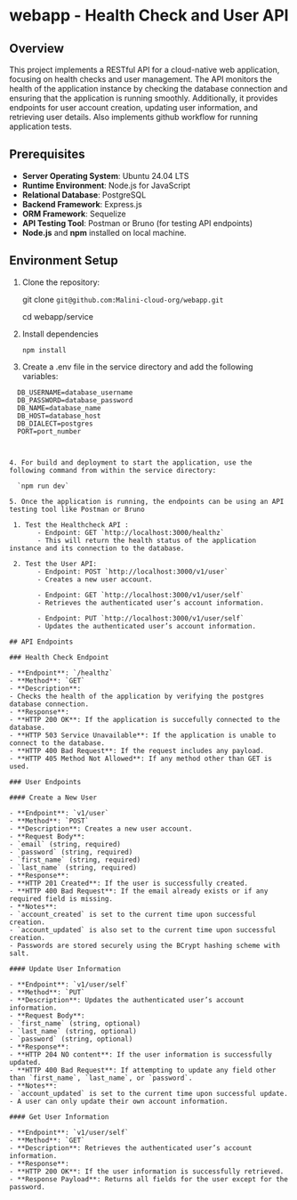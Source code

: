 # webapp - Health Check and User API

## Overview

This project implements a RESTful API for a cloud-native web application, focusing on health checks and user management. The API monitors the health of the application instance by checking the database connection and ensuring that the application is running smoothly. Additionally, it provides endpoints for user account creation, updating user information, and retrieving user details.
Also implements github workflow for running application tests.

## Prerequisites

- **Server Operating System**: Ubuntu 24.04 LTS
- **Runtime Environment**: Node.js for JavaScript
- **Relational Database**: PostgreSQL
- **Backend Framework**: Express.js
- **ORM Framework**: Sequelize
- **API Testing Tool**: Postman or Bruno (for testing API endpoints)
- **Node.js** and **npm** installed on local machine.

## Environment Setup

1. Clone the repository:

   git clone `git@github.com:Malini-cloud-org/webapp.git`

   cd webapp/service

2. Install dependencies

    `npm install`

3. Create a .env file in the service directory and add the following variables:

  ```plaintext
    DB_USERNAME=database_username
    DB_PASSWORD=database_password
    DB_NAME=database_name
    DB_HOST=database_host
    DB_DIALECT=postgres
    PORT=port_number

    

4. For build and deployment to start the application, use the following command from within the service directory:

    `npm run dev`

5. Once the application is running, the endpoints can be using an API testing tool like Postman or Bruno

   1. Test the Healthcheck API : 
         - Endpoint: GET `http://localhost:3000/healthz`
         - This will return the health status of the application instance and its connection to the database.
  
   2. Test the User API:
         - Endpoint: POST `http://localhost:3000/v1/user`
         - Creates a new user account.

         - Endpoint: GET `http://localhost:3000/v1/user/self`
         - Retrieves the authenticated user’s account information.

         - Endpoint: PUT `http://localhost:3000/v1/user/self`
         - Updates the authenticated user’s account information.

## API Endpoints

### Health Check Endpoint

- **Endpoint**: `/healthz`
- **Method**: `GET`
- **Description**:
  - Checks the health of the application by verifying the postgres database connection.
- **Response**:
  - **HTTP 200 OK**: If the application is succefully connected to the database.
  - **HTTP 503 Service Unavailable**: If the application is unable to connect to the database.
  - **HTTP 400 Bad Request**: If the request includes any payload.
  - **HTTP 405 Method Not Allowed**: If any method other than GET is used.

### User Endpoints

#### Create a New User

- **Endpoint**: `v1/user`
- **Method**: `POST`
- **Description**: Creates a new user account.
- **Request Body**:
  - `email` (string, required)
  - `password` (string, required)
  - `first_name` (string, required)
  - `last_name` (string, required)
- **Response**:
  - **HTTP 201 Created**: If the user is successfully created.
  - **HTTP 400 Bad Request**: If the email already exists or if any required field is missing.
- **Notes**:
  - `account_created` is set to the current time upon successful creation.
  - `account_updated` is also set to the current time upon successful creation.
  - Passwords are stored securely using the BCrypt hashing scheme with salt.

#### Update User Information

- **Endpoint**: `v1/user/self`
- **Method**: `PUT`
- **Description**: Updates the authenticated user’s account information.
- **Request Body**:
  - `first_name` (string, optional)
  - `last_name` (string, optional)
  - `password` (string, optional)
- **Response**:
  - **HTTP 204 NO content**: If the user information is successfully updated.
  - **HTTP 400 Bad Request**: If attempting to update any field other than `first_name`, `last_name`, or `password`.
- **Notes**:
  - `account_updated` is set to the current time upon successful update.
  - A user can only update their own account information.

#### Get User Information

- **Endpoint**: `v1/user/self`
- **Method**: `GET`
- **Description**: Retrieves the authenticated user’s account information.
- **Response**:
  - **HTTP 200 OK**: If the user information is successfully retrieved.
  - **Response Payload**: Returns all fields for the user except for the password.
